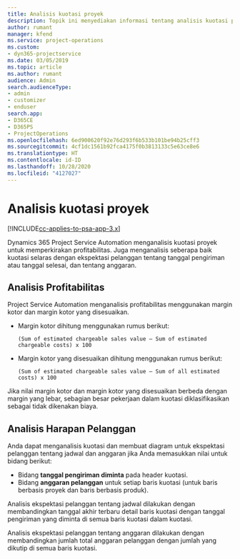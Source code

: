 ```yaml
---
title: Analisis kuotasi proyek
description: Topik ini menyediakan informasi tentang analisis kuotasi proyek.
author: rumant
manager: kfend
ms.service: project-operations
ms.custom:
- dyn365-projectservice
ms.date: 03/05/2019
ms.topic: article
ms.author: rumant
audience: Admin
search.audienceType:
- admin
- customizer
- enduser
search.app:
- D365CE
- D365PS
- ProjectOperations
ms.openlocfilehash: 6ed900620f92e76d293f6b533b101be94b25cff3
ms.sourcegitcommit: 4cf1dc1561b92fca4175f0b3813133c5e63ce8e6
ms.translationtype: HT
ms.contentlocale: id-ID
ms.lasthandoff: 10/28/2020
ms.locfileid: "4127027"
---
```

# <a name="analysis-of-project-quotes"></a>Analisis kuotasi proyek

[!INCLUDE[cc-applies-to-psa-app-3.x](../includes/cc-applies-to-psa-app-3x.md)]

Dynamics 365 Project Service Automation menganalisis kuotasi proyek untuk memperkirakan profitabilitas. Juga menganalisis seberapa baik kuotasi selaras dengan ekspektasi pelanggan tentang tanggal pengiriman atau tanggal selesai, dan tentang anggaran.

## <a name="profitability-analysis"></a>Analisis Profitabilitas

Project Service Automation menganalisis profitabilitas menggunakan margin kotor dan margin kotor yang disesuaikan.

- Margin kotor dihitung menggunakan rumus berikut:

  `
    (Sum of estimated chargeable sales value – Sum of estimated chargeable costs) x 100
  `
- Margin kotor yang disesuaikan dihitung menggunakan rumus berikut:

  `
    (Sum of estimated chargeable sales value – Sum of all estimated costs) x 100
  `

Jika nilai margin kotor dan margin kotor yang disesuaikan berbeda dengan margin yang lebar, sebagian besar pekerjaan dalam kuotasi diklasifikasikan sebagai tidak dikenakan biaya.

## <a name="analysis-of-customer-expectations"></a>Analisis Harapan Pelanggan

Anda dapat menganalisis kuotasi dan membuat diagram untuk ekspektasi pelanggan tentang jadwal dan anggaran jika Anda memasukkan nilai untuk bidang berikut:

- Bidang **tanggal pengiriman diminta** pada header kuotasi.
- Bidang **anggaran pelanggan** untuk setiap baris kuotasi (untuk baris berbasis proyek dan baris berbasis produk).

Analisis ekspektasi pelanggan tentang jadwal dilakukan dengan membandingkan tanggal akhir terbaru detail baris kuotasi dengan tanggal pengiriman yang diminta di semua baris kuotasi dalam kuotasi.

Analisis ekspektasi pelanggan tentang anggaran dilakukan dengan membandingkan jumlah total anggaran pelanggan dengan jumlah yang dikutip di semua baris kuotasi.
